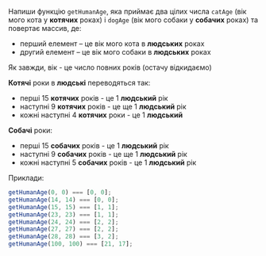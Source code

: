Напиши функцію `getHumanAge`, яка приймає два цілих числа `catAge` (вік мого
кота у **котячих** роках) і `dogAge` (вік мого собаки у **собачих** роках) та
повертає массив, де:

- перший елемент – це вік мого кота в **людських** роках
- другий елемент – це вік мого собаки в **людських** роках

Як завжди, вік - це число повних років (остачу відкидаємо)

**Котячі** роки в **людські** переводяться так:

- перші 15 **котячих** років - це 1 **людський** рік
- наступні 9 **котячих** років - це ще 1 **людський** рік
- кожні наступні 4 **котячих** роки - це 1 **людський**

**Собачі** роки:

- перші 15 **собачих** років - це 1 **людський** рік
- наступні 9 **собачих** років - це ще 1 **людський** рік
- кожні наступні 5 **собачих** років - це 1 **людський** рік

Приклади:

```javascript
getHumanAge(0, 0) === [0, 0];
getHumanAge(14, 14) === [0, 0];
getHumanAge(15, 15) === [1, 1];
getHumanAge(23, 23) === [1, 1];
getHumanAge(24, 24) === [2, 2];
getHumanAge(27, 27) === [2, 2];
getHumanAge(28, 28) === [3, 2];
getHumanAge(100, 100) === [21, 17];
```
